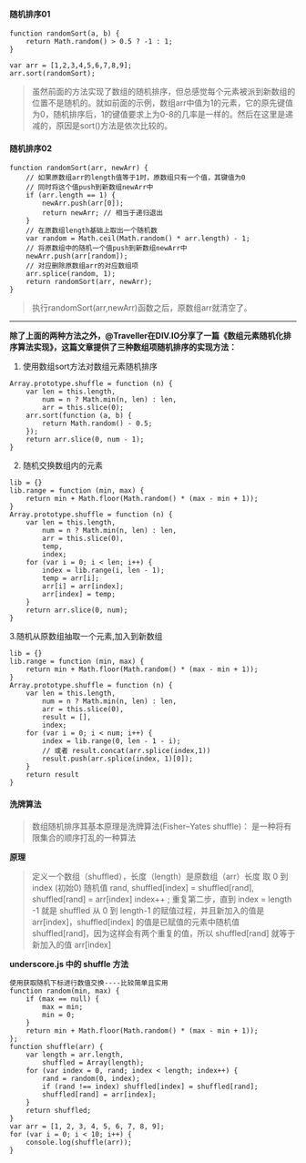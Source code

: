 #### 随机排序01

```
function randomSort(a, b) {
    return Math.random() > 0.5 ? -1 : 1;
}

var arr = [1,2,3,4,5,6,7,8,9];
arr.sort(randomSort);
```
> 虽然前面的方法实现了数组的随机排序，但总感觉每个元素被派到新数组的位置不是随机的。就如前面的示例，数组arr中值为1的元素，它的原先键值为0，随机排序后，1的键值要求上为0-8的几率是一样的。然后在这里是递减的，原因是sort()方法是依次比较的。


#### 随机排序02
```
function randomSort(arr, newArr) {
    // 如果原数组arr的length值等于1时，原数组只有一个值，其键值为0
    // 同时将这个值push到新数组newArr中
    if (arr.length == 1) {
        newArr.push(arr[0]);
        return newArr; // 相当于递归退出
    }
    // 在原数组length基础上取出一个随机数
    var random = Math.ceil(Math.random() * arr.length) - 1;
    // 将原数组中的随机一个值push到新数组newArr中
    newArr.push(arr[random]);
    // 对应删除原数组arr的对应数组项
    arr.splice(random, 1);
    return randomSort(arr, newArr);
}
```
>执行randomSort(arr,newArr)函数之后，原数组arr就清空了。


---

**除了上面的两种方法之外，@Traveller在DIV.IO分享了一篇《数组元素随机化排序算法实现》，这篇文章提供了三种数组项随机排序的实现方法：**

1. 使用数组sort方法对数组元素随机排序

```
Array.prototype.shuffle = function (n) {
    var len = this.length,
        num = n ? Math.min(n, len) : len,
        arr = this.slice(0);
    arr.sort(function (a, b) {
        return Math.random() - 0.5;
    });
    return arr.slice(0, num - 1);
}
```
2. 随机交换数组内的元素

```
lib = {}
lib.range = function (min, max) {
    return min + Math.floor(Math.random() * (max - min + 1));
}
Array.prototype.shuffle = function (n) {
    var len = this.length,
        num = n ? Math.min(n, len) : len,
        arr = this.slice(0),
        temp,
        index;
    for (var i = 0; i < len; i++) {
        index = lib.range(i, len - 1);
        temp = arr[i];
        arr[i] = arr[index];
        arr[index] = temp;
    }
    return arr.slice(0, num);
}
```
3.随机从原数组抽取一个元素,加入到新数组

```
lib = {}
lib.range = function (min, max) {
    return min + Math.floor(Math.random() * (max - min + 1));
}
Array.prototype.shuffle = function (n) {
    var len = this.length,
        num = n ? Math.min(n, len) : len,
        arr = this.slice(0),
        result = [],
        index;
    for (var i = 0; i < num; i++) {
        index = lib.range(0, len - 1 - i);
        // 或者 result.concat(arr.splice(index,1))
        result.push(arr.splice(index, 1)[0]);
    }
    return result
}
```

#### 洗牌算法
> 数组随机排序其基本原理是洗牌算法(Fisher–Yates shuffle)：
是一种将有限集合的顺序打乱的一种算法

**原理**
>定义一个数组（shuffled），长度（length）是原数组（arr）长度
取 0 到 index (初始0) 随机值 rand, shuffled[index] = shuffled[rand], shuffled[rand] = arr[index]
index++ ; 重复第二步，直到 index = length -1
就是 shuffled 从 0 到 length-1 的赋值过程，并且新加入的值是 arr[index]，shuffled[index] 的值是已赋值的元素中随机值shuffled[rand]，因为这样会有两个重复的值，所以 shuffled[rand] 就等于新加入的值 arr[index]

**underscore.js 中的 shuffle 方法**

```
使用获取随机下标进行数值交换----比较简单且实用
function random(min, max) {
    if (max == null) {
        max = min;
        min = 0;
    }
    return min + Math.floor(Math.random() * (max - min + 1));
};
function shuffle(arr) {
    var length = arr.length,
        shuffled = Array(length);
    for (var index = 0, rand; index < length; index++) {
        rand = random(0, index);
        if (rand !== index) shuffled[index] = shuffled[rand];
        shuffled[rand] = arr[index];
    }
    return shuffled;
}
var arr = [1, 2, 3, 4, 5, 6, 7, 8, 9];
for (var i = 0; i < 10; i++) {
    console.log(shuffle(arr));
}
```





















